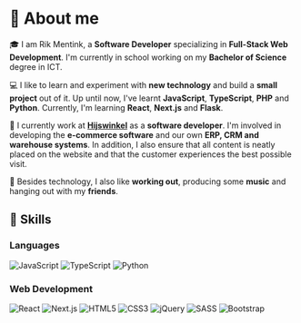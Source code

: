 <h1 dir="ltr"><g-emoji class="g-emoji" alias="raising_hand" fallback-src="https://github.githubassets.com/images/icons/emoji/unicode/1f64b.png">🙋</g-emoji> About me</h1>
<p dir="ltr"><g-emoji class="g-emoji" alias="mortar_board" fallback-src="https://github.githubassets.com/images/icons/emoji/unicode/1f393.png">🎓</g-emoji> I am Rik Mentink, a <strong>Software Developer</strong> specializing in <strong>Full-Stack Web Development</strong>. I'm currently in school working on my <strong>Bachelor of Science</strong> degree in ICT.</p>
<p dir="ltr"><g-emoji class="g-emoji" alias="computer" fallback-src="https://github.githubassets.com/images/icons/emoji/unicode/1f4bb.png">💻</g-emoji> I like to learn and experiment with <strong>new technology</strong> and build a <strong>small project</strong> out of it. Up until now, I've learnt <strong>JavaScript</strong>, <strong>TypeScript</strong>, <strong>PHP</strong> and <strong>Python</strong>. Currently, I'm learning <strong>React</strong>, <strong>Next.js</strong> and <strong>Flask</strong>.</p>
<p dir="ltr"><g-emoji class="g-emoji" alias="briefcase" fallback-src="https://github.githubassets.com/images/icons/emoji/unicode/1f4bc.png">💼</g-emoji> I currently work at <a href="https://www.hijswinkel.nl/" title="Visit Hijswinkel.nl" target="_blank"><strong>Hijswinkel</strong></a> as a <strong>software developer</strong>. I'm involved in developing the <strong>e-commerce software</strong> and our own <strong>ERP, CRM and warehouse systems</strong>. In addition, I also ensure that all content is neatly placed on the website and that the customer experiences the best possible visit.</p>
<p dir="ltr"><g-emoji class="g-emoji" alias="musical_keyboard" fallback-src="https://github.githubassets.com/images/icons/emoji/unicode/1f3b9.png">🎹</g-emoji> Besides technology, I also like <strong>working out</strong>, producing some <strong>music</strong> and hanging out with my <strong>friends</strong>.</p>
<h2 dir="ltr"><g-emoji class="g-emoji" alias="100" fallback-src="https://github.githubassets.com/images/icons/emoji/unicode/1f4af.png">💯</g-emoji> Skills</h2>
<h3>Languages</h3>
<p dir="ltr">
  <img src="https://img.shields.io/badge/JavaScript-323330?style=for-the-badge&logo=javascript&logoColor=F7DF1E" alt="JavaScript" />
  <img src="https://img.shields.io/badge/TypeScript-3178C6?style=for-the-badge&logo=typescript&logoColor=white" alt="TypeScript" />
  <img src="https://img.shields.io/badge/Python-3776AB?style=for-the-badge&logo=python&logoColor=white" alt="Python" />
</p>
<h3>Web Development</h3>
<p dir="ltr">
  <img src="https://img.shields.io/badge/React-20232A?style=for-the-badge&logo=react&logoColor=61DAFB" alt="React" />
  <img src="https://img.shields.io/badge/Next-000000?style=for-the-badge&logo=nextdotjs&logoColor=FFFFFF" alt="Next.js" />
  <img src="https://img.shields.io/badge/HTML5-E34F26?style=for-the-badge&logo=html5&logoColor=white" alt="HTML5" />
  <img src="https://img.shields.io/badge/CSS3-1572B6?style=for-the-badge&logo=css3&logoColor=white" alt="CSS3" />
  <img src="https://img.shields.io/badge/jQuery-0769AD?style=for-the-badge&logo=jquery&logoColor=white" alt="jQuery" />
  <img src="https://img.shields.io/badge/SASS-CC6699?style=for-the-badge&logo=sass&logoColor=white" alt="SASS" />
  <img src="https://img.shields.io/badge/Bootstrap-563D7C?style=for-the-badge&logo=bootstrap&logoColor=white" alt="Bootstrap" />
</p>
